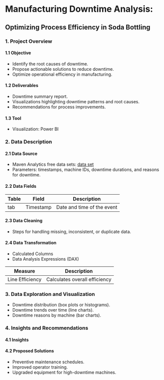 # Manufacturing Downtime Analysis:
## Optimizing Process Efficiency in Soda Bottling

### 1. Project Overview
#### 1.1 Objective
- Identify the root causes of downtime.
- Propose actionable solutions to reduce downtime.
- Optimize operational efficiency in manufacturing.

#### 1.2 Deliverables
- Downtime summary report.
- Visualizations highlighting downtime patterns and root causes.
- Recommendations for process improvements.

#### 1.3 Tool
- Visualization: Power BI

### 2. Data Description
#### 2.1 Data Source
- Maven Analytics free data sets: [data set](https://mavenanalytics.io/data-playground?order=date_added%2Cdesc&search=Manu)
- Parameters: timestamps, machine IDs, downtime durations, and reasons for downtime.

#### 2.2 Data Fields

Table | Field | Description
-----|-----|-----
tab | Timestamp | Date and time of the event








#### 2.3 Data Cleaning
- Steps for handling missing, inconsistent, or duplicate data.

#### 2.4 Data Transformation
- Calculated Columns
- Data Analysis Expressions (DAX)

Measure | Description
----------|----------
Line Efficiency | Calculates overall efficiency

### 3. Data Exploration and Visualization
- Downtime distribution (box plots or histograms).
- Downtime trends over time (line charts).
- Downtime reasons by machine (bar charts).

### 4. Insights and Recommendations
#### 4.1 Insights

#### 4.2 Proposed Solutions
- Preventive maintenance schedules.
- Improved operator training.
- Upgraded equipment for high-downtime machines.
